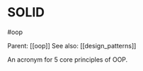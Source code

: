 # SOLID

#oop

Parent: [[oop]]
See also: [[design_patterns]]

An acronym for 5 core principles of OOP.


